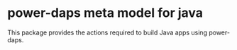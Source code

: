 # power-daps meta model for java
This package provides the actions required to build Java apps using power-daps.